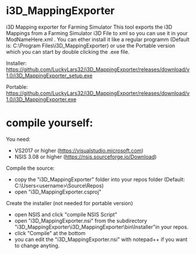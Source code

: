 # i3D_MappingExporter
i3D Mapping exporter for Farming Simulator
This tool exports the i3D Mappings from a Farming Simulator i3D File to xml so you can use it in your ModNameHere.xml .
You can ether install it like a regular programm (Default is: C:\Program Files\i3D_MappingExporter) or use the Portable version which you can start by double clicking the .exe file.

Installer: https://github.com/LuckyLars32/i3D_MappingExporter/releases/download/v1.0/i3D_MappingExporter_setup.exe

Portable: https://github.com/LuckyLars32/i3D_MappingExporter/releases/download/v1.0/i3D_MappingExporter.exe
# compile yourself:
You need:
- VS2017 or higher (https://visualstudio.microsoft.com)
- NSIS 3.08 or higher (https://nsis.sourceforge.io/Download)

Compile the source:
- copy the "i3D_MappingExporter" folder into your repos folder (Default: C:\Users\<username>\Source\Repos)
- open "i3D_MappingExporter.csproj"

Create the installer (not needed for portable version)
- open NSIS and click "compile NSIS Script"
- open "i3D_MappingExporter.nsi" from the subdirectory "i3D_MappingExporter\i3D_MappingExporter\bin\Installer\"in your repos.
- click "Compile" at the bottom
- you can edit the "i3D_MappingExporter.nsi" with notepad++ if you want to change anyting.
